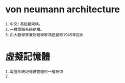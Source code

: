 # von neumann architecture
~~~
1.中文:馮紐曼架構。
2.一種電腦系統結構。
3.由大數學家兼物理學家馮紐曼喺1945年提出
~~~
# 虛擬記憶體
~~~
1.電腦系統記憶體管理的一種技術
2.
~~~
